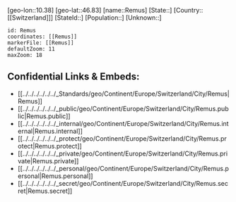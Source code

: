 ﻿---
location: [46.83,10.38]
mapzoom: [7,12] 
mapmarker: city 
type: City
tags:
- geo/City


SpocWebEntityId: 33705
isDeleted: false
confidential: public

---
[geo-lon::10.38]
[geo-lat::46.83]
[name::Remus]
[State::]
[Country::[[Switzerland]]]
[StateId::]
[Population::]
[Unknown::]


```leaflet
id: Remus
coordinates: [[Remus]]
markerFile: [[Remus]]
defaultZoom: 11 
maxZoom: 18
```


## Confidential Links & Embeds: 
- [[../../../../../../_Standards/geo/Continent/Europe/Switzerland/City/Remus|Remus]] 
- [[../../../../../../_public/geo/Continent/Europe/Switzerland/City/Remus.public|Remus.public]] 
- [[../../../../../../_internal/geo/Continent/Europe/Switzerland/City/Remus.internal|Remus.internal]] 
- [[../../../../../../_protect/geo/Continent/Europe/Switzerland/City/Remus.protect|Remus.protect]] 
- [[../../../../../../_private/geo/Continent/Europe/Switzerland/City/Remus.private|Remus.private]] 
- [[../../../../../../_personal/geo/Continent/Europe/Switzerland/City/Remus.personal|Remus.personal]] 
- [[../../../../../../_secret/geo/Continent/Europe/Switzerland/City/Remus.secret|Remus.secret]] 

